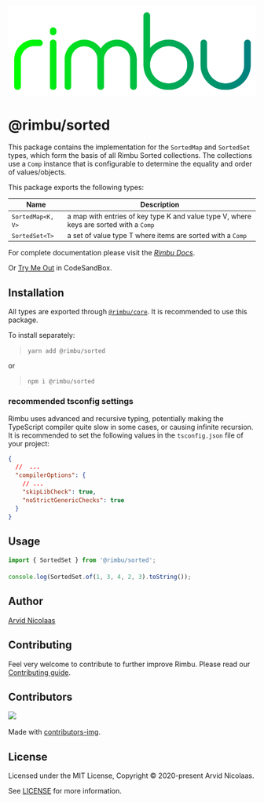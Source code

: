 <p align="center">
    <img src="../../assets/rimbu_logo.svg" />
</p>

# @rimbu/sorted

This package contains the implementation for the `SortedMap` and `SortedSet` types, which form the basis of all Rimbu Sorted collections. The collections use a `Comp` instance that is configurable to determine the equality and order of values/objects.

This package exports the following types:

| Name              | Description                                                                            |
| ----------------- | -------------------------------------------------------------------------------------- |
| `SortedMap<K, V>` | a map with entries of key type K and value type V, where keys are sorted with a `Comp` |
| `SortedSet<T>`    | a set of value type T where items are sorted with a `Comp`                             |

For complete documentation please visit the _[Rimbu Docs](http://rimbu.org)_.

Or [Try Me Out](https://codesandbox.io/s/rimbu-sandbox-d4tbk?previewwindow=console&view=split&editorsize=65&moduleview=1&module=/src/index.ts) in CodeSandBox.

## Installation

All types are exported through [`@rimbu/core`](../core). It is recommended to use this package.

To install separately:

> `yarn add @rimbu/sorted`

or

> `npm i @rimbu/sorted`

### recommended tsconfig settings

Rimbu uses advanced and recursive typing, potentially making the TypeScript compiler quite slow in some cases, or causing infinite recursion. It is recommended to set the following values in the `tsconfig.json` file of your project:

```json
{
  //  ...
  "compilerOptions": {
    // ...
    "skipLibCheck": true,
    "noStrictGenericChecks": true
  }
}
```

## Usage

```ts
import { SortedSet } from '@rimbu/sorted';

console.log(SortedSet.of(1, 3, 4, 2, 3).toString());
```

## Author

[Arvid Nicolaas](https://github.com/vitoke)

## Contributing

Feel very welcome to contribute to further improve Rimbu. Please read our [Contributing guide](../../CONTRIBUTING.md).

## Contributors

<img src = "https://contrib.rocks/image?repo=vitoke/iternal"/>

Made with [contributors-img](https://contrib.rocks).

## License

Licensed under the MIT License, Copyright © 2020-present Arvid Nicolaas.

See [LICENSE](./LICENSE) for more information.

